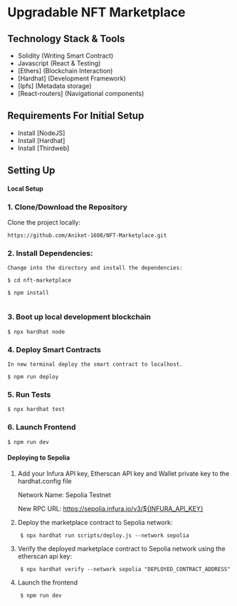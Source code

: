 # Upgradable NFT Marketplace

## Technology Stack & Tools

- Solidity (Writing Smart Contract)
- Javascript (React & Testing)
- [Ethers] (Blockchain Interaction)
- [Hardhat] (Development Framework)
- [Ipfs] (Metadata storage)
- [React-routers] (Navigational components)

## Requirements For Initial Setup

- Install [NodeJS]
- Install [Hardhat]
- Install [Thirdweb]

## Setting Up

#### Local Setup

### 1. Clone/Download the Repository

Clone the project locally:

```
https://github.com/Aniket-1608/NFT-Marketplace.git

```

### 2. Install Dependencies:

```
Change into the directory and install the dependencies:

$ cd nft-marketplace

$ npm install


```

### 3. Boot up local development blockchain

```
$ npx hardhat node

```

### 4. Deploy Smart Contracts

```
In new terminal deploy the smart contract to localhost.

$ npm run deploy

```

### 5. Run Tests

```
$ npx hardhat test
```

### 6. Launch Frontend

```
$ npm run dev
```

#### Deploying to Sepolia

1. Add your Infura API key, Etherscan API key and Wallet private key to the hardhat.config file

   Network Name: Sepolia Testnet

   New RPC URL: https://sepolia.infura.io/v3/${INFURA_API_KEY}

2. Deploy the marketplace contract to Sepolia network:

```
    $ npx hardhat run scripts/deploy.js --network sepolia
```

3. Verify the deployed marketplace contract to Sepolia network using the etherscan api key:

```
    $ npx hardhat verify --network sepolia "DEPLOYED_CONTRACT_ADDRESS"
```

4. Launch the frontend

```
    $ npm run dev
```
